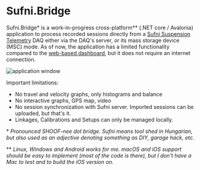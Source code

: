 Sufni.Bridge
============

Sufni.Bridge\* is a work-in-progress cross-platform\*\* (.NET core / Avalonia) application to process
recorded sessions directly from a [Sufni Suspension Telemetry](https://github.com/sghctoma/sst)
DAQ either via the DAQ's server, or its mass storage device (MSC) mode. As of
now, the application has a limited functionality compared to the
[web-based dashboard](https://github.com/sghctoma/sst/wiki/03-Dashboard), but
it does not require an internet connection.

![application window](pics/sufni.bridge.gif)

Important limitations:

 - No travel and velocity graphs, only histograms and balance
 - No interactive graphs, GPS map, video
 - No session synchronization with Sufni server. Imported sessions can be
   uploaded, but that's it.
 - Linkages, Calibrations and Setups can only be managed locally.

\* *Pronounced SHOOF-nee dot bridge. Sufni means tool shed in Hungarian, but
also used as an adjective denoting something as DIY, garage hack, etc.*

\*\* *Linux, Windows and Android works for me. macOS and iOS support should be
easy to implement (most of the code is there), but I don't have a Mac to test
and to build the iOS version on.*
